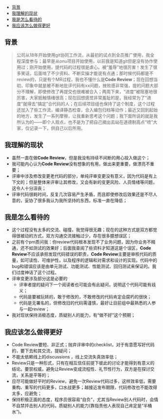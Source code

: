 - [背景](#背景)
- [我理解的现状](#我理解的现状)
- [我是怎么看待的](#我是怎么看待的)
- [我应该怎么做得更好](#我应该怎么做得更好)

## 背景

> 公司从18年开始使用git协同工作流，从最初的试点到全员推广使用，我全程深度参与；最早是从onu项目开始使用，以前我是知道git但是没有协作使用过；刚开始使用，提代码的过程很是虐心。被“羞辱”地很厉害！发生了很多笑话，后面啃了不少资料、不断实操才能说有点通；那时候代码都是不review的，只是有个MR过程，我也不懂什么是**Code Review**；现在回想当初，印象中就是被不断地批评代码有xx问题，挫败感非常强，提的问题大部分不理解，即使修改了再提交也很难被合入；两周下来，“进度”被阻塞地很厉害，大家抵触情绪很高；现在回想感觉非常羞耻的是，我经常为了“进度”就得去“搞定”合代码的人；在后续项目组也保持了这个制度，这个过程还加入了些工作流，编译静态检查，合入编包归档等动作；最近又回到起始的地方，发生了一系列摩擦，让我重新思考这个问题；我下面所说的就是我所认为的——即个人观点，也不是为了把自己摘出去站在道德制高点“喷”大家，仅记录一下，供自己以后所用。

## 我理解的现状

- 虽然一直在做**Code Review**，但是我没有持续不间断的用心投入做这个；
- 我可能内心认为**Code Review**没有想象的有用，做出来更重要，做漂亮不重要；
- 评审中涉及修改变更老代码的部分，单纯评审变更没有意义，因为代码是有上下文的；但是整体来评审让其修改，又会有新的变更风险、人员情绪等问题，这令人十分沮丧；                 
- 评审代码很耗时间，反复几次容易产生矛盾，而且即使修改后效果还是不尽人意的，妥协了很多我认为我所坚持的东西，标准一直在降低；

## 我是怎么看待的

- 这个过程没有太多的交流、碰撞，我觉得很无趣；现在的这种方式是双方都觉得很被动的方式，双方沟通交流接触过少，存在很多臆想误区；
- 之前有个pm质问我：你review代码根本发现不了业务问题，因为你业务不精通，还不如测试的效果好；后面我查阅了些资料才知道这是个误区，**Code Review**不应该承担发现代码错误的职责，**Code Review**主要是审核代码的质量，如可读性、可维护性，以及程序的逻辑和对需求和设计的实现。代码中的bug和错误应该是由单元测试、功能测试、性能测试、回归测试来保证的。我们过度神话了这个过程。
- 评审变更涉及部分这是必要的
  - 评审者提的疑问下一个阅读者也可能会有此疑问，说明这个代码可能有歧义；
  - 代码是要被玩转的，敢于修改的，不敢修改的代码肯定会腐朽的很快；
  - 代码是无署名的，但修改旧的代码需谨慎，最好让目前组中最熟悉的人参与一起review；
- 我对现状保持消极态度，质疑别人的能力，有“做不好”这个预期；

## 我应该怎么做得更好

- Code Review要短、非正式；抛弃评审中的checklist，对于有意愿写好代码的，要下去和其交流，提疑问；
- 不能太依赖线上的discussions ，线上交流失真效率低；
- Review只是一种形式，只有在相互信任前提下彼此的讨论才能得到有意义的结论。要禁权威，避免让Review变成流程性、礼节性行为，双方是在探讨交流，关系是平等的；
- 应尽可能做好平时的Review，避免一次Review代码过多，这样效率低，需要重构、重写的代码更多，口水战更多；越接近发布期限，代码修改也不能改得太多，应避免；
- 保持积极正面的态度，程序员很容易“自负”，尤其当Review别人代码时，会情不自禁抨击别人的代码，质疑别人的能力(靠指责他人表现自己肯定是“半桶水”)。

